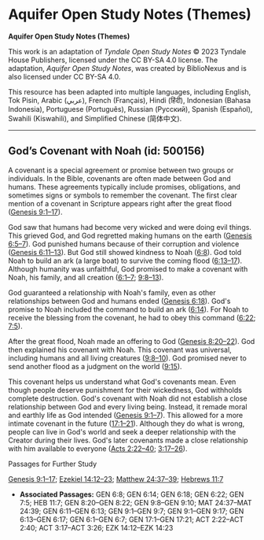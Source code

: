 # Aquifer Open Study Notes (Themes)

**Aquifer Open Study Notes (Themes)**

This work is an adaptation of *Tyndale Open Study Notes* © 2023 Tyndale House Publishers, licensed under the CC BY\-SA 4\.0 license. The adaptation, *Aquifer Open Study Notes*, was created by BiblioNexus and is also licensed under CC BY\-SA 4\.0\.

This resource has been adapted into multiple languages, including English, Tok Pisin, Arabic (عربي), French (Français), Hindi (हिंदी), Indonesian (Bahasa Indonesia), Portuguese (Português), Russian (Русский), Spanish (Español), Swahili (Kiswahili), and Simplified Chinese (简体中文).



--------------------------------

## God’s Covenant with Noah (id: 500156)

A covenant is a special agreement or promise between two groups or individuals. In the Bible, covenants are often made between God and humans. These agreements typically include promises, obligations, and sometimes signs or symbols to remember the covenant. The first clear mention of a covenant in Scripture appears right after the great flood ([Genesis 9:1–17](https://ref.ly/Gen9:1-Gen9:17)). 

God saw that humans had become very wicked and were doing evil things. This grieved God, and God regretted making humans on the earth ([Genesis 6:5–7](https://ref.ly/Gen6:5-Gen6:7)). God punished humans because of their corruption and violence ([Genesis 6:11–13](https://ref.ly/Gen6:11-Gen6:13)). But God still showed kindness to Noah ([6:8](https://ref.ly/Gen6:8)). God told Noah to build an ark (a large boat) to survive the coming flood ([6:13–17](https://ref.ly/Gen6:13-Gen6:17)). Although humanity was unfaithful, God promised to make a covenant with Noah, his family, and all creation ([6:1–7](https://ref.ly/Gen6:1-Gen6:7); [9:8–13](https://ref.ly/Gen9:8-Gen9:13)). 

God guaranteed a relationship with Noah's family, even as other relationships between God and humans ended ([Genesis 6:18](https://ref.ly/Gen6:18)). God's promise to Noah included the command to build an ark ([6:14](https://ref.ly/Gen6:14)). For Noah to receive the blessing from the covenant, he had to obey this command ([6:22](https://ref.ly/Gen6:22); [7:5](https://ref.ly/Gen7:5)).

After the great flood, Noah made an offering to God ([Genesis 8:20–22](https://ref.ly/Gen8:20-Gen8:22)). God then explained his covenant with Noah. This covenant was universal, including humans and all living creatures ([9:8–10](https://ref.ly/Gen9:8-Gen9:10)). God promised never to send another flood as a judgment on the world ([9:15](https://ref.ly/Gen9:15)).

This covenant helps us understand what God's covenants mean. Even though people deserve punishment for their wickedness, God withholds complete destruction. God's covenant with Noah did not establish a close relationship between God and every living being. Instead, it remade moral and earthly life as God intended ([Genesis 9:1–7](https://ref.ly/Gen9:1-Gen9:7)). This allowed for a more intimate covenant in the future ([17:1–21](https://ref.ly/Gen17:1-Gen17:21)). Although they do what is wrong, people can live in God's world and seek a deeper relationship with the Creator during their lives. God's later covenants made a close relationship with him available to everyone ([Acts 2:22–40](https://ref.ly/Acts2:22-Acts2:40); [3:17–26](https://ref.ly/Acts3:17-Acts3:26)).

Passages for Further Study

[Genesis 9:1–17](https://ref.ly/Gen9:1-Gen9:17); [Ezekiel 14:12–23](https://ref.ly/Ezek14:12-Ezek14:23); [Matthew 24:37–39](https://ref.ly/Matt24:37-Matt24:39); [Hebrews 11:7](https://ref.ly/Heb11:7)

* **Associated Passages:** GEN 6:8; GEN 6:14; GEN 6:18; GEN 6:22; GEN 7:5; HEB 11:7; GEN 8:20–GEN 8:22; GEN 9:8–GEN 9:10; MAT 24:37–MAT 24:39; GEN 6:11–GEN 6:13; GEN 9:1–GEN 9:7; GEN 9:1–GEN 9:17; GEN 6:13–GEN 6:17; GEN 6:1–GEN 6:7; GEN 17:1–GEN 17:21; ACT 2:22–ACT 2:40; ACT 3:17–ACT 3:26; EZK 14:12–EZK 14:23


